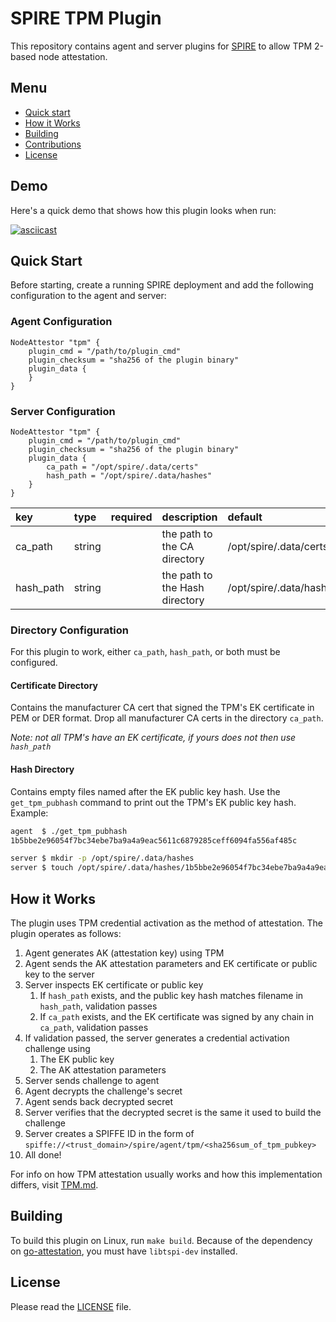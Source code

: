 # SPIRE TPM Plugin

This repository contains agent and server plugins for [SPIRE](https://github.com/spiffe/spire) to allow TPM 2-based node attestation.

## Menu

- [Quick start](#quick-start)
- [How it Works](#how-it-works)
- [Building](#building)
- [Contributions](#contributions)
- [License](#license)

## Demo

Here's a quick demo that shows how this plugin looks when run:

[![asciicast](https://asciinema.org/a/n0TUMXXlbPUpNtxGxzD0AWzdf.svg)](https://asciinema.org/a/n0TUMXXlbPUpNtxGxzD0AWzdf)

## Quick Start

Before starting, create a running SPIRE deployment and add the following configuration to the agent and server:

### Agent Configuration

```hcl
NodeAttestor "tpm" {
	plugin_cmd = "/path/to/plugin_cmd"
	plugin_checksum = "sha256 of the plugin binary"
	plugin_data {
	}
}
```

### Server Configuration

```hcl
NodeAttestor "tpm" {
	plugin_cmd = "/path/to/plugin_cmd"
	plugin_checksum = "sha256 of the plugin binary"
	plugin_data {
		ca_path = "/opt/spire/.data/certs"
		hash_path = "/opt/spire/.data/hashes"
	}
}
```

| key | type | required | description | default |
|:----|:-----|:---------|:------------|:--------|
| ca_path | string |   | the path to the CA directory | /opt/spire/.data/certs |
| hash_path | string |   | the path to the Hash directory | /opt/spire/.data/hashes |

### Directory Configuration

For this plugin to work, either `ca_path`, `hash_path`, or both must be configured.

#### Certificate Directory

Contains the manufacturer CA cert that signed the TPM's EK certificate in PEM or DER format. Drop all manufacturer CA certs in the directory `ca_path`.

*Note: not all TPM's have an EK certificate, if yours does not then use `hash_path`*

#### Hash Directory

Contains empty files named after the EK public key hash.  Use the `get_tpm_pubhash` command to print out the TPM's EK public key hash.  Example:

```bash
agent  $ ./get_tpm_pubhash
1b5bbe2e96054f7bc34ebe7ba9a4a9eac5611c6879285ceff6094fa556af485c 

server $ mkdir -p /opt/spire/.data/hashes
server $ touch /opt/spire/.data/hashes/1b5bbe2e96054f7bc34ebe7ba9a4a9eac5611c6879285ceff6094fa556af485c
```

## How it Works

The plugin uses TPM credential activation as the method of attestation. The plugin operates as follows:

1. Agent generates AK (attestation key) using TPM
1. Agent sends the AK attestation parameters and EK certificate or public key to the server
1. Server inspects EK certificate or public key
    1. If `hash_path` exists, and the public key hash matches filename in `hash_path`, validation passes
    1. If `ca_path` exists, and the EK certificate was signed by any chain in `ca_path`, validation passes
1. If validation passed, the server generates a credential activation challenge using
    1. The EK public key
    1. The AK attestation parameters
1. Server sends challenge to agent
1. Agent decrypts the challenge's secret 
1. Agent sends back decrypted secret
1. Server verifies that the decrypted secret is the same it used to build the challenge
1. Server creates a SPIFFE ID in the form of `spiffe://<trust_domain>/spire/agent/tpm/<sha256sum_of_tpm_pubkey>`
1. All done!

For info on how TPM attestation usually works and how this implementation differs, visit [TPM.md](TPM.md).

## Building

To build this plugin on Linux, run `make build`. Because of the dependency on [go-attestation](https://github.com/google/go-attestation), you must have `libtspi-dev` installed.

## License

Please read the [LICENSE](LICENSE) file.
